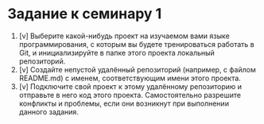 # Задание к семинару 1

1. [v] Выберите какой-нибудь проект на изучаемом вами языке программирования, с которым вы будете тренироваться работать в Git, и инициализируйте в папке этого проекта локальный репозиторий.
2. [v] Создайте непустой удалённый репозиторий (например, с файлом README.md) с именем, соответствующим имени этого проекта.
3. [v] Подключите свой проект к этому удалённому репозиторию и отправьте в него код этого проекта. Самостоятельно разрешите конфликты и проблемы, если они возникнут при выполнении данного задания.
